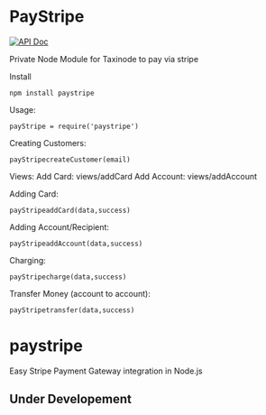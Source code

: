 # PayStripe

[![API Doc](https://doclets.io/anistark/paystripe/master.svg)](https://doclets.io/anistark/paystripe/master)


Private Node Module for Taxinode to pay via stripe

Install
```
npm install paystripe
```

Usage:
```
payStripe = require('paystripe')
```

Creating Customers:
```
payStripecreateCustomer(email)
```

Views:
Add Card: views/addCard
Add Account: views/addAccount

Adding Card:
```
payStripeaddCard(data,success)
```

Adding Account/Recipient:
```
payStripeaddAccount(data,success)
```

Charging:
```
payStripecharge(data,success)
```

Transfer Money (account to account):
```
payStripetransfer(data,success)
```

# paystripe
Easy Stripe Payment Gateway integration in Node.js



## Under Developement
